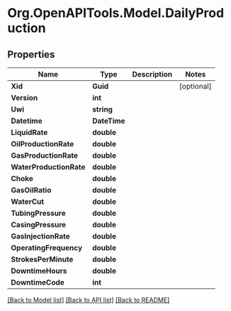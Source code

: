 # Org.OpenAPITools.Model.DailyProduction
## Properties

Name | Type | Description | Notes
------------ | ------------- | ------------- | -------------
**Xid** | **Guid** |  | [optional] 
**Version** | **int** |  | 
**Uwi** | **string** |  | 
**Datetime** | **DateTime** |  | 
**LiquidRate** | **double** |  | 
**OilProductionRate** | **double** |  | 
**GasProductionRate** | **double** |  | 
**WaterProductionRate** | **double** |  | 
**Choke** | **double** |  | 
**GasOilRatio** | **double** |  | 
**WaterCut** | **double** |  | 
**TubingPressure** | **double** |  | 
**CasingPressure** | **double** |  | 
**GasInjectionRate** | **double** |  | 
**OperatingFrequency** | **double** |  | 
**StrokesPerMinute** | **double** |  | 
**DowntimeHours** | **double** |  | 
**DowntimeCode** | **int** |  | 

[[Back to Model list]](../README.md#documentation-for-models) [[Back to API list]](../README.md#documentation-for-api-endpoints) [[Back to README]](../README.md)

